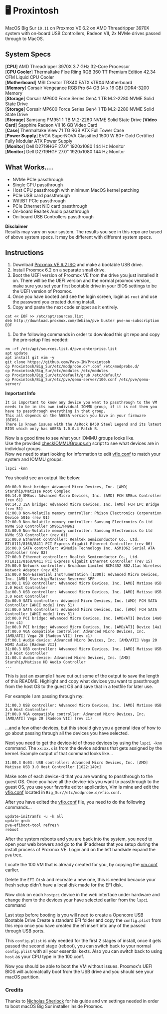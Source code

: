 # 🖥 Proxintosh
MacOS Big Sur `10.11` on Proxmox VE 6.2 on AMD Threadripper 3970X system with on-board USB Controllers, Radeon VII, 2x NVMe drives passed through to MacOS.

## System Specs
[**CPU**] AMD Threadripper 3970X 3.7 GHz 32-Core Processor  
[**CPU Cooler**] Thermaltake Floe Riing RGB 360 TT Premium Edition 42.34 CFM Liquid CPU Cooler  
[**Motherboard**] MSI Creator TRX40 EATX sTRX4 Motherboard  
[**Memory**] Corsair Vengeance RGB Pro 64 GB (4 x 16 GB) DDR4-3200 Memory  
[**Storage**] Corsair MP600 Force Series Gen4 1 TB M.2-2280 NVME Solid State Drive    
[**Storage**] Corsair MP600 Force Series Gen4 1 TB M.2-2280 NVME Solid State Drive  
[**Storage**] Samsung PM951 1 TB M.2-2280 NVME Solid State Drive
[**Video Card**] Sapphire Radeon VII 16 GB Video Card  
[**Case**] Thermaltake View 71 TG RGB ATX Full Tower Case  
[**Power Supply**] EVGA SuperNOVA Classified 1500 W 80+ Gold Certified Fully Modular ATX Power Supply  
[**Monitor**] Dell D2719HGF 27.0" 1920x1080 144 Hz Monitor  
[**Monitor**] Dell D2719HGF 27.0" 1920x1080 144 Hz Monitor  

## What Works....
- NVMe PCIe passthrough
- Single GPU passthrough
- Host CPU passthrough with minimum MacOS kernel patching
- PCIe USB card passthrough
- Wifi/BT PCIe passthrough
- PCIe Ethernet NIC card passthrough
- On-board Realtek Audio passthrough
- On-board USB Controllers passthrough

**Disclaimer**  
Results may vary on your system. The results you see in this repo are based of above system specs. It may be different with different system specs.  

## Instructions
1. Download [Proxmox VE 6.2 ISO](https://www.proxmox.com/en/downloads/item/proxmox-ve-6-2-iso-installer) and make a bootable USB drive.
1. Install Proxmox 6.2 on a separate small drive.
1. Boot the UEFI version of Proxmox VE from the drive you just installed it on. There will be the UEFI version and the normal proxmox version, make sure you set your first bootable drive in your BIOS settings to be the UEFI version of Proxmox.
1. Once you have booted and see the login screen, login as `root` and use the password you created during install.
1. Copy and paste the next code snippet as it entirely.
```
cat << EOF >> /etc/apt/sources.list
deb http://download.proxmox.com/debian/pve buster pve-no-subscription
EOF
```
1. Do the following commands in order to download this git repo and copy the pre-setup files needed:
```
rm -rf /etc/apt/sources.list.d/pve-enterprise.list
apt update
apt install git vim -y
git clone https://github.com/Pavo-IM/Proxintosh
cp Proxintosh/Big_Sur/etc/modprobe.d/*.conf /etc/modprobe.d/
cp Proxintosh/Big_Sur/etc/modules /etc/modules
cp Proxintosh/Big_Sur/etc/default/grub /etc/default/
cp Proxintosh/Big_Sur/etc/pve/qemu-server/100.conf /etc/pve/qemu-server/
```
**Important Info**  

```
It is important to know any device you want to passthrough to the VM needs to be in its own individual IOMMU group, if it is not then you have to passthrough everything in that group.  
This all depends on the AGESA version you have in your firmware (BIOS).  
There is known issues with the AsRock B450 Steel Legend and its latest BIOS which only has AGESA 1.0.0.4 Patch B.
```
Now is a good time to see what your IOMMU groups looks like.  
Use the provided [checkIOMMUGroups.sh](scripts/checkIOMMUGroups.sh) script to see what devices are in individual groups.  
Now we need to start looking for information to edit [vfio.conf](Big_Sur/etc/modprobe.d/vfio.conf) to match your system and IOMMU groups.
```
lspci -knn
```
You should see an output like below:
```
00:00.0 Host bridge: Advanced Micro Devices, Inc. [AMD] Starship/Matisse Root Complex
00:14.0 SMBus: Advanced Micro Devices, Inc. [AMD] FCH SMBus Controller (rev 61)
00:14.3 ISA bridge: Advanced Micro Devices, Inc. [AMD] FCH LPC Bridge (rev 51)
01:00.0 Non-Volatile memory controller: Phison Electronics Corporation Device 5016 (rev 01)
22:00.0 Non-Volatile memory controller: Samsung Electronics Co Ltd NVMe SSD Controller SM961/PM961
23:00.0 Non-Volatile memory controller: Samsung Electronics Co Ltd NVMe SSD Controller (rev 01)
25:00.0 Ethernet controller: Realtek Semiconductor Co., Ltd. RTL8111/8168/8411 PCI Express Gigabit Ethernet Controller (rev 06)
26:00.0 SATA controller: ASMedia Technology Inc. ASM1062 Serial ATA Controller (rev 02)
27:00.0 Ethernet controller: Realtek Semiconductor Co., Ltd. RTL8111/8168/8411 PCI Express Gigabit Ethernet Controller (rev 15)
29:00.0 Network controller: Broadcom Limited BCM4352 802.11ac Wireless Network Adapter (rev 03)
2a:00.0 Non-Essential Instrumentation [1300]: Advanced Micro Devices, Inc. [AMD] Starship/Matisse Reserved SPP
2a:00.1 USB controller: Advanced Micro Devices, Inc. [AMD] Matisse USB 3.0 Host Controller
2a:00.3 USB controller: Advanced Micro Devices, Inc. [AMD] Matisse USB 3.0 Host Controller
2b:00.0 SATA controller: Advanced Micro Devices, Inc. [AMD] FCH SATA Controller [AHCI mode] (rev 51)
2c:00.0 SATA controller: Advanced Micro Devices, Inc. [AMD] FCH SATA Controller [AHCI mode] (rev 51)
2d:00.0 PCI bridge: Advanced Micro Devices, Inc. [AMD/ATI] Device 14a0 (rev c1)
2e:00.0 PCI bridge: Advanced Micro Devices, Inc. [AMD/ATI] Device 14a1
2f:00.0 VGA compatible controller: Advanced Micro Devices, Inc. [AMD/ATI] Vega 20 [Radeon VII] (rev c1)
2f:00.1 Audio device: Advanced Micro Devices, Inc. [AMD/ATI] Vega 20 HDMI Audio [Radeon VII]
31:00.3 USB controller: Advanced Micro Devices, Inc. [AMD] Matisse USB 3.0 Host Controller
31:00.4 Audio device: Advanced Micro Devices, Inc. [AMD] Starship/Matisse HD Audio Controller
...
```
This is just an example I have cut out some of the output to save the length of this README. Highlight and copy what devices you want to passthrough from the host OS to the guest OS and save that in a textfile for later use.

For example I am passing through my:
```
31:00.3 USB controller: Advanced Micro Devices, Inc. [AMD] Matisse USB 3.0 Host Controller
2f:00.0 VGA compatible controller: Advanced Micro Devices, Inc. [AMD/ATI] Vega 20 [Radeon VII] (rev c1)
```
...and a few other devices, but this should give you a general idea of how to go about passing through all the devices you have selected.  

Next you need to get the device-id of those devices by using the `lspci -knn` command. The `xx:xx.x` is from the device address that gets assigned by the kernel. Example output of that command looks like...

```
31:00.3 0c03: USB controller: Advanced Micro Devices, Inc. [AMD] Matisse USB 3.0 Host Controller [1022:149c]
```
Make note of each device-id that you are wanting to passthrough to the guest OS. Once you have all the device-ids you want to passthrough to the guest OS, you use your favorite editor application, Vim is mine and edit the [vfio.conf](Big_Sur/etc/modprobe.d/vfio.conf) located in `Big_Sur//etc/modprobe.d/vfio.conf`.

After you have edited the [vfio.conf](Big_Sur/etc/modprobe.d/vfio.conf) file, you need to do the following commands...

```
update-initramfs -u -k all
update-grub
pve-efiboot-tool refresh
reboot
```
After the system reboots and you are back into the system, you need to open your web browers and go to the IP address that you setup during the install process of Proxmox VE. Login and on the left handside expand the `pve` tree. 

Locate the 100 VM that is already created for you, by copying the [vm.conf](Big_Sur/etc/pve/qemu-server/100.conf) earlier.

Delete the `EFI Disk` and recreate a new one, this is needed because your fresh setup didn't have a local disk made for the EFI disk.

Now click on each `hostpci` device in the web interface under hardware and change them to the devices your have selected earlier from the ```lspci``` command

Last step before booting is you will need to create a Opencore USB Bootable Drive
Create a standard EFI folder and copy the ```config.plist``` from this repo once you have created the efi insert into any of the passed through USB ports.

This ```config.plist``` is only needed for the first 2 stages of install, once it gets passed the second stage (reboot), you can switch back to your normal ```config.plist``` with all your essential kexts. Also you can switch back to using ```host``` as your CPU type in the 100.conf.

Now you should be able to boot the VM without issues.
Proxmox's UEFI BIOS will automatcally boot from the USB drive and you should see your macOS partition.


### Credits
Thanks to [Nicholas Sherlock](https://www.nicksherlock.com/2020/06/installing-macos-big-sur-beta-on-proxmox/comment-page-1/#comment-35709) for his guide and vm settings needed in order to boot macOS Big Sur installer inside Proxmox.
